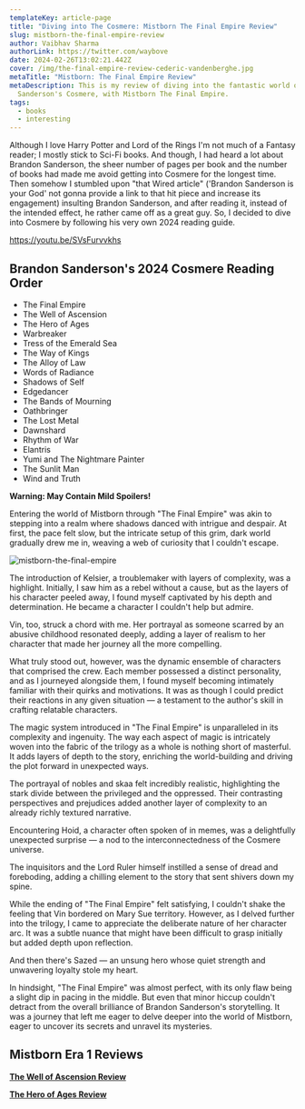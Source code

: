 ```yaml
---
templateKey: article-page
title: "Diving into The Cosmere: Mistborn The Final Empire Review"
slug: mistborn-the-final-empire-review
author: Vaibhav Sharma
authorLink: https://twitter.com/waybove
date: 2024-02-26T13:02:21.442Z
cover: /img/the-final-empire-review-cederic-vandenberghe.jpg
metaTitle: "Mistborn: The Final Empire Review"
metaDescription: This is my review of diving into the fantastic world of Brandon
  Sanderson's Cosmere, with Mistborn The Final Empire.
tags:
  - books
  - interesting
---
```

Although I love Harry Potter and Lord of the Rings I'm not much of a Fantasy reader; I mostly stick to Sci-Fi books. And though, I had heard a lot about Brandon Sanderson, the sheer number of pages per book and the number of books had made me avoid getting into Cosmere for the longest time. Then somehow I stumbled upon "that Wired article" ('Brandon Sanderson is your God' not gonna provide a link to that hit piece and increase its engagement) insulting Brandon Sanderson, and after reading it, instead of the intended effect, he rather came off as a great guy. So, I decided to dive into Cosmere by following his very own 2024 reading guide.

https://youtu.be/SVsFurvvkhs

## Brandon Sanderson's 2024 Cosmere Reading Order

* The Final Empire
* The Well of Ascension
* The Hero of Ages
* Warbreaker
* Tress of the Emerald Sea
* The Way of Kings
* The Alloy of Law
* Words of Radiance
* Shadows of Self
* Edgedancer
* The Bands of Mourning
* Oathbringer
* The Lost Metal
* Dawnshard
* Rhythm of War
* Elantris
* Yumi and The Nightmare Painter
* The Sunlit Man
* Wind and Truth



**Warning: May Contain Mild Spoilers!**

Entering the world of Mistborn through "The Final Empire" was akin to stepping into a realm where shadows danced with intrigue and despair. At first, the pace felt slow, but the intricate setup of this grim, dark world gradually drew me in, weaving a web of curiosity that I couldn't escape.

![mistborn-the-final-empire](/img/mistborn-the-final-empire.jpg "Mistborn: The Final Empire")

The introduction of Kelsier, a troublemaker with layers of complexity, was a highlight. Initially, I saw him as a rebel without a cause, but as the layers of his character peeled away, I found myself captivated by his depth and determination. He became a character I couldn't help but admire.

Vin, too, struck a chord with me. Her portrayal as someone scarred by an abusive childhood resonated deeply, adding a layer of realism to her character that made her journey all the more compelling.

What truly stood out, however, was the dynamic ensemble of characters that comprised the crew. Each member possessed a distinct personality, and as I journeyed alongside them, I found myself becoming intimately familiar with their quirks and motivations. It was as though I could predict their reactions in any given situation — a testament to the author's skill in crafting relatable characters.

The magic system introduced in "The Final Empire" is unparalleled in its complexity and ingenuity. The way each aspect of magic is intricately woven into the fabric of the trilogy as a whole is nothing short of masterful. It adds layers of depth to the story, enriching the world-building and driving the plot forward in unexpected ways.

The portrayal of nobles and skaa felt incredibly realistic, highlighting the stark divide between the privileged and the oppressed. Their contrasting perspectives and prejudices added another layer of complexity to an already richly textured narrative.

Encountering Hoid, a character often spoken of in memes, was a delightfully unexpected surprise — a nod to the interconnectedness of the Cosmere universe.

The inquisitors and the Lord Ruler himself instilled a sense of dread and foreboding, adding a chilling element to the story that sent shivers down my spine.

While the ending of "The Final Empire" felt satisfying, I couldn't shake the feeling that Vin bordered on Mary Sue territory. However, as I delved further into the trilogy, I came to appreciate the deliberate nature of her character arc. It was a subtle nuance that might have been difficult to grasp initially but added depth upon reflection.

And then there's Sazed — an unsung hero whose quiet strength and unwavering loyalty stole my heart.

In hindsight, "The Final Empire" was almost perfect, with its only flaw being a slight dip in pacing in the middle. But even that minor hiccup couldn't detract from the overall brilliance of Brandon Sanderson's storytelling. It was a journey that left me eager to delve deeper into the world of Mistborn, eager to uncover its secrets and unravel its mysteries.

## Mistborn Era 1 Reviews

**[The Well of Ascension Review](https://theleakycauldronblog.com/blog/mistborn-the-well-of-ascension-review)**

**[The Hero of Ages Review](https://theleakycauldronblog.com/blog/mistborn-the-hero-of-ages-review)**